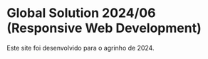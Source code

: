 # Global Solution 2024/06 (Responsive Web Development)

Este site foi desenvolvido para o agrinho de 2024.